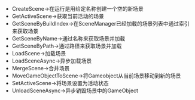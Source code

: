 - CreateScene->在运行是用给定名称创建一个空的新场景
- GetActiveScene->获取当前活动的场景
- GetSceneByBuildIndex->在SceneManager已经加载的场景列表中通过索引来获取场景
- GetSceneByName->通过名称来获取场景并加载
- GetSceneByPath->通过路径来获取场景并加载
- LoadScene->加载场景
- LoadSceneAsync->异步加载场景
- MergeScene->合并场景
- MoveGameObjectToScene->将Gameobject从当前场景移动到新的场景
- SetActiveScene->将场景设置为活动状态
- UnloadSceneAsync->异步销毁场景中的GameObject
